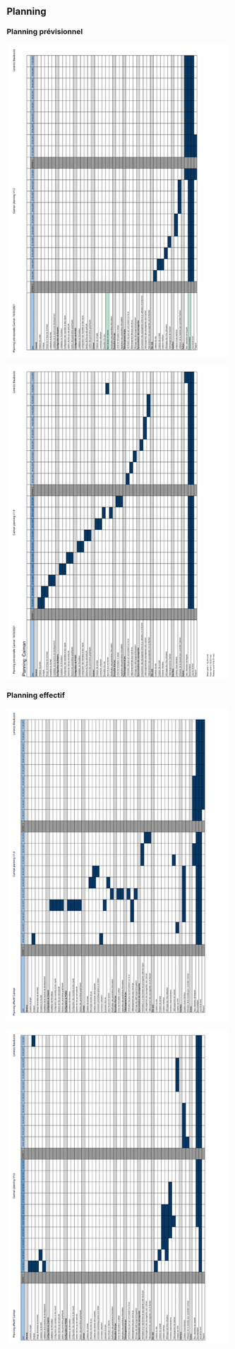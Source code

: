 ## Planning

### Planning prévisionnel 

![alt_text](images/planning_previsionnel-2.png "image_tooltip")


![alt_text](images/planning_previsionnel-1.png "image_tooltip")

### Planning effectif

![alt_text](images/planning_effectif_2.png "image_tooltip")


![alt_text](images/planning_effectif_1.png "image_tooltip")